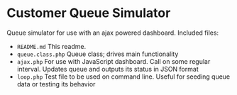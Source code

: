 # Customer Queue Simulator

Queue simulator for use with an ajax powered dashboard. Included files:

- `README.md` This readme.
- `queue.class.php` Queue class; drives main functionality
- `ajax.php` For use with JavaScript dashboard. Call on some regular interval. Updates queue and outputs its status in JSON format
- `loop.php` Test file to be used on command line. Useful for seeding queue data or testing its behavior
